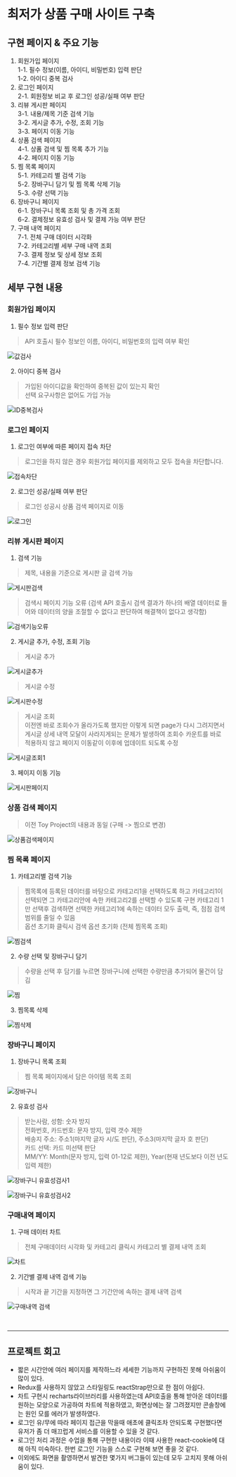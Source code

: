 # 최저가 상품 구매 사이트 구축

## 구현 페이지 & 주요 기능

1. 회원가입 페이지  
   1-1. 필수 정보(이름, 아이디, 비밀번호) 입력 판단  
   1-2. 아이디 중복 검사
2. 로그인 페이지  
   2-1. 회원정보 비교 후 로그인 성공/실패 여부 판단
3. 리뷰 게시판 페이지  
   3-1. 내용/제목 기준 검색 기능  
   3-2. 게시글 추가, 수정, 조회 기능  
   3-3. 페이지 이동 기능
4. 상품 검색 페이지  
   4-1. 상품 검색 및 찜 목록 추가 기능  
   4-2. 페이지 이동 기능
5. 찜 목록 페이지  
   5-1. 카테고리 별 검색 기능  
   5-2. 장바구니 담기 및 찜 목록 삭제 기능  
   5-3. 수량 선택 기능
6. 장바구니 페이지  
   6-1. 장바구니 목록 조회 및 총 가격 조회  
   6-2. 결제정보 유효성 검사 및 결제 가능 여부 판단
7. 구매 내역 페이지  
   7-1. 전체 구매 데이터 시각화  
   7-2. 카테고리별 세부 구매 내역 조회  
   7-3. 결제 정보 및 상세 정보 조회  
   7-4. 기간별 결제 정보 검색 기능

## 세부 구현 내용

### 회원가입 페이지

1. 필수 정보 입력 판단

> API 호출시 필수 정보인 이름, 아이디, 비밀번호의 입력 여부 확인

![값검사](https://user-images.githubusercontent.com/60686984/147471008-cd5569a6-f146-4886-a9b0-4fd91b1abf7d.gif)

2. 아이디 중복 검사

> 가입된 아이디값을 확인하여 중복된 값이 있는지 확인  
> 선택 요구사항은 없어도 가입 가능

![ID중복검사](https://user-images.githubusercontent.com/60686984/147470875-f9c17ec5-e2df-4da2-bff4-1a708901e9ef.gif)

### 로그인 페이지

1. 로그인 여부에 따른 페이지 접속 차단

> 로그인을 하지 않은 경우 회원가입 페이지를 제외하고 모두 접속을 차단합니다.

![접속차단](https://user-images.githubusercontent.com/60686984/147470774-9d2ab01b-fc6e-4fab-afec-69252a7fd20c.gif)

2. 로그인 성공/실패 여부 판단

> 로그인 성공시 상품 검색 페이지로 이동

![로그인](https://user-images.githubusercontent.com/60686984/147471482-393dcc3c-0476-46ce-9f64-7ec8ea0b78c4.gif)

### 리뷰 게시판 페이지

1. 검색 기능

> 제목, 내용을 기준으로 게시판 글 검색 가능

![게시판검색](https://user-images.githubusercontent.com/60686984/147474225-0650da21-154f-4301-9e24-b4212da30d48.gif)

> 검색시 페이지 기능 오류 (검색 API 호출시 검색 결과가 하나의 배열 데이터로 들어와 데이터의 양을 조절할 수 없다고 판단하여 해결책이 없다고 생각함)

![검색기능오류](https://user-images.githubusercontent.com/60686984/147474519-d0d909b5-4bcf-4db0-90f8-2b6387098df0.gif)

2. 게시글 추가, 수정, 조회 기능

> 게시글 추가

![게시글추가](https://user-images.githubusercontent.com/60686984/147472310-a8610ecf-7d5f-42b7-94d3-e3d7cde49012.gif)

> 게시글 수정

![게시판수정](https://user-images.githubusercontent.com/60686984/147473911-c1d30e38-b3e9-4da9-a42c-f48851c6ba44.gif)

> 게시글 조회  
> 이전엔 바로 조회수가 올라가도록 했지만 이렇게 되면 page가 다시 그려지면서 게시글 상세 내역 모달이 사라지게되는 문제가 발생하여 조회수 카운트를 바로 적용하지 않고 페이지 이동같이 이후에 업데이트 되도록 수정

![게시글조회1](https://user-images.githubusercontent.com/60686984/147472515-6adf7b84-cfdf-42e7-bddf-f893faa91995.gif)

3. 페이지 이동 기능

![게시판페이지](https://user-images.githubusercontent.com/60686984/147472068-6ea580cf-386d-4bd0-bf56-c1ef11286b75.gif)

### 상품 검색 페이지

> 이전 Toy Project의 내용과 동일 (구매 -> 찜으로 변경)

![상품검색페이지](https://user-images.githubusercontent.com/60686984/147474718-a1f94967-c644-480e-9a9c-369cc574e175.jpg)

### 찜 목록 페이지

1. 카테고리별 검색 기능

> 찜목록에 등록된 데이터를 바탕으로 카테고리1을 선택하도록 하고 카테고리1이 선택되면 그 카테고리안에 속한 카테고리2를 선택할 수 있도록 구현
> 카테고리 1만 선택후 검색하면 선택한 카테고리1에 속하는 데이터 모두 출력, 즉, 점점 검색범위를 줄일 수 있음  
> 옵션 초기화 클릭시 검색 옵션 초기화 (전체 찜목록 조회)

![찜검색](https://user-images.githubusercontent.com/60686984/147475527-4208e9f2-008c-4e33-8f77-4223aec34030.gif)

2. 수량 선택 및 장바구니 담기

> 수량을 선택 후 담기를 누르면 장바구니에 선택한 수량만큼 추가되어 물건이 담김

![찜](https://user-images.githubusercontent.com/60686984/147476620-7f0df3e2-9859-417a-b3b2-7252ff4670c8.gif)

3. 찜목록 삭제

![찜삭제](https://user-images.githubusercontent.com/60686984/147476830-afe98008-b939-464a-a907-4a0d4d21be64.gif)

### 장바구니 페이지

1. 장바구니 목록 조회

> 찜 목록 페이지에서 담은 아이템 목록 조회

![장바구니](https://user-images.githubusercontent.com/60686984/147477228-520fdee1-c4a8-4806-b1b2-7237e00485de.jpg)

2. 유효성 검사

> 받는사람, 성함: 숫자 방지  
> 전화번호, 카드번호: 문자 방지, 입력 갯수 제한  
> 배송지 주소: 주소1(마지막 글자 시/도 판단), 주소3(마지막 글자 호 판단)  
> 카드 선택: 카드 미선택 판단  
> MM/YY: Month(문자 방지, 입력 01-12로 제한), Year(현재 년도보다 이전 년도 입력 제한)

![장바구니 유효성검사1](https://user-images.githubusercontent.com/60686984/147477427-0bc92612-12d1-4879-b404-bcc9795f04a2.gif)

![장바구니 유효성검사2](https://user-images.githubusercontent.com/60686984/147477479-46340e97-e08b-4587-b702-82c1ab2ef354.gif)

### 구매내역 페이지

1. 구매 데이터 차트

> 전체 구매데이터 시각화 및 카테고리 클릭시 카테고리 별 결제 내역 조회

![차트](https://user-images.githubusercontent.com/60686984/147479236-35ee7a99-4602-4de6-a137-780819355dce.gif)

2. 기간별 결제 내역 검색 기능

> 시작과 끝 기간을 지정하면 그 기간안에 속하는 결제 내역 검색

![구매내역 검색](https://user-images.githubusercontent.com/60686984/147478027-a0354200-47e9-4cab-939a-1cfc8f72f7cf.gif)

<br/>
<hr/>

## 프로젝트 회고

- 짧은 시간안에 여러 페이지를 제작하느라 세세한 기능까지 구현하진 못해 아쉬움이 많이 있다.
- Redux를 사용하지 않았고 스타일링도 reactStrap만으로 한 점이 아쉽다.
- 차트 구현시 recharts라이브러리를 사용하였는데 API호출을 통해 받아온 데이터를 원하는 모양으로 가공하여 차트에 적용하였고, 화면상에는 잘 그려졌지만 콘솔창에는 원인 모를 에러가 발생하였다.
- 로그인 유/무에 따라 페이지 접근을 막을때 애초에 클릭조차 안되도록 구현했다면 유저가 좀 더 매끄럽게 서비스를 이용할 수 있을 것 같다.
- 로그인 처리 과정은 수업을 통해 구현한 내용이라 이때 사용한 react-cookie에 대해 아직 미숙하다. 한번 로그인 기능을 스스로 구현해 보면 좋을 것 같다.
- 이외에도 화면을 촬영하면서 발견한 몇가지 버그들이 있는데 모두 고치지 못해 아쉬움이 있다.
